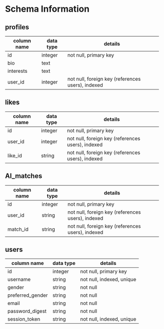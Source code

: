 # Schema Information

## profiles
column name | data type | details
------------|-----------|-----------------------
id          | integer   | not null, primary key
bio         | text      |
interests   | text      |
user_id     | integer   | not null, foreign key (references users), indexed

## likes
column name | data type | details
------------|-----------|-----------------------
id          | integer   | not null, primary key
user_id     | integer   | not null, foreign key (references users), indexed
like_id     | string    | not null, foreign key (references users), indexed

## AI_matches
column name | data type | details
------------|-----------|-----------------------
id          | integer   | not null, primary key
user_id     | string    | not null, foreign key (references users), indexed
match_id    | string    | not null, foreign key (references users), indexed

## users
column name      | data type | details
-----------------|-----------|-----------------------
id               | integer   | not null, primary key
username         | string    | not null, indexed, unique
gender           | string    | not null
preferred_gender | string    | not null
email            | string    | not null
password_digest  | string    | not null
session_token    | string    | not null, indexed, unique
